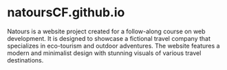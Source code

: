# natoursCF.github.io
Natours is a website project created for a follow-along course on web development. It is designed to showcase a fictional travel company that specializes in eco-tourism and outdoor adventures. The website features a modern and minimalist design with stunning visuals of various travel destinations.
